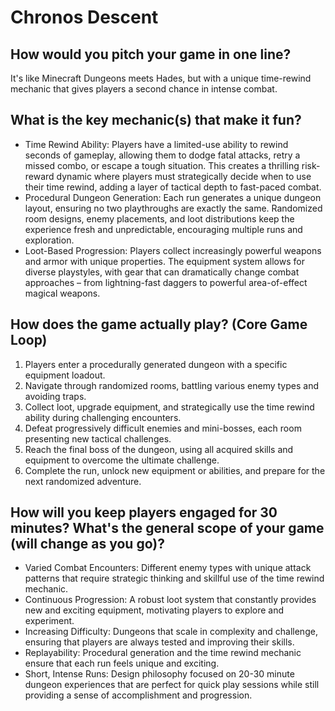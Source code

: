# Chronos Descent

## How would you pitch your game in one line?
It's like Minecraft Dungeons meets Hades, but with a unique time-rewind mechanic that gives players a second chance in intense combat.
## What is the key mechanic(s) that make it fun?
- Time Rewind Ability:
Players have a limited-use ability to rewind seconds of gameplay,
allowing them to dodge fatal attacks, retry a missed combo, or escape a tough situation.
This creates a thrilling risk-reward dynamic where players must strategically decide when to use their time rewind,
adding a layer of tactical depth to fast-paced combat.
- Procedural Dungeon Generation:
Each run generates a unique dungeon layout,
ensuring no two playthroughs are exactly the same.
Randomized room designs, enemy placements, and loot distributions keep the experience fresh and unpredictable,
encouraging multiple runs and exploration.
- Loot-Based Progression:
Players collect increasingly powerful weapons and armor with unique properties.
The equipment system allows for diverse playstyles, with gear that can dramatically change combat approaches –
from lightning-fast daggers to powerful area-of-effect magical weapons.
## How does the game actually play? (Core Game Loop)
1. Players enter a procedurally generated dungeon with a specific equipment loadout.
2. Navigate through randomized rooms, battling various enemy types and avoiding traps.
3. Collect loot, upgrade equipment, and strategically use the time rewind ability during challenging encounters.
4. Defeat progressively difficult enemies and mini-bosses, each room presenting new tactical challenges.
5. Reach the final boss of the dungeon, using all acquired skills and equipment to overcome the ultimate challenge.
6. Complete the run, unlock new equipment or abilities, and prepare for the next randomized adventure.
## How will you keep players engaged for 30 minutes? What's the general scope of your game (will change as you go)?
- Varied Combat Encounters: Different enemy types with unique attack patterns that require strategic thinking and skillful use of the time rewind mechanic.
- Continuous Progression: A robust loot system that constantly provides new and exciting equipment, motivating players to explore and experiment.
- Increasing Difficulty: Dungeons that scale in complexity and challenge, ensuring that players are always tested and improving their skills.
- Replayability: Procedural generation and the time rewind mechanic ensure that each run feels unique and exciting.
- Short, Intense Runs: Design philosophy focused on 20-30 minute dungeon experiences that are perfect for quick play sessions while still providing a sense of accomplishment and progression.
